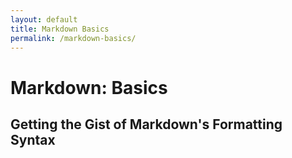 ```yaml
---
layout: default
title: Markdown Basics
permalink: /markdown-basics/
---
```


Markdown: Basics
================

Getting the Gist of Markdown's Formatting Syntax
------------------------------------------------

